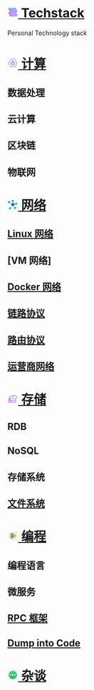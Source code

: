 # [![](icon/stack.png) Techstack](/)
Personal Technology stack

# [![](icon/compute.png) 计算](compute/)
## 数据处理
## 云计算
## 区块链
## 物联网
# [![](icon/network.png) 网络](network/)
## [Linux 网络](network/linux)
## [VM 网络]
## [Docker 网络](network/docker)
## [链路协议](network/linklayer-p)
## [路由协议](network/routing-p)
## [运营商网络](network/isp)

# [![](icon/storage.png) 存储](storage/) 
## RDB
## NoSQL
## 存储系统
## [文件系统](storage/fs/)
# [![](icon/program.png) 编程](program/)
## 编程语言
## 微服务
## [RPC 框架](program/rpc)
## [Dump into Code](program/code/)


# [![](icon/more.png) 杂谈](more/) 